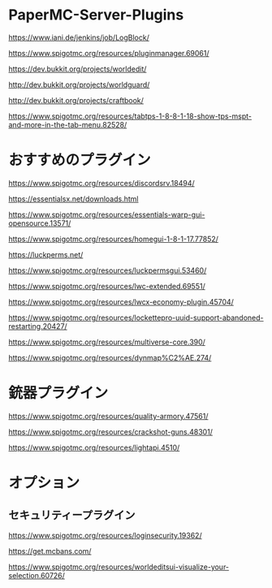 # PaperMC-Server-Plugins
https://www.iani.de/jenkins/job/LogBlock/

https://www.spigotmc.org/resources/pluginmanager.69061/

https://dev.bukkit.org/projects/worldedit/

http://dev.bukkit.org/projects/worldguard/

http://dev.bukkit.org/projects/craftbook/

https://www.spigotmc.org/resources/tabtps-1-8-8-1-18-show-tps-mspt-and-more-in-the-tab-menu.82528/
#
# おすすめのプラグイン

https://www.spigotmc.org/resources/discordsrv.18494/

https://essentialsx.net/downloads.html

https://www.spigotmc.org/resources/essentials-warp-gui-opensource.13571/

https://www.spigotmc.org/resources/homegui-1-8-1-17.77852/

https://luckperms.net/

https://www.spigotmc.org/resources/luckpermsgui.53460/

https://www.spigotmc.org/resources/lwc-extended.69551/

https://www.spigotmc.org/resources/lwcx-economy-plugin.45704/

https://www.spigotmc.org/resources/lockettepro-uuid-support-abandoned-restarting.20427/

https://www.spigotmc.org/resources/multiverse-core.390/

https://www.spigotmc.org/resources/dynmap%C2%AE.274/

#
# 銃器プラグイン

https://www.spigotmc.org/resources/quality-armory.47561/

https://www.spigotmc.org/resources/crackshot-guns.48301/

https://www.spigotmc.org/resources/lightapi.4510/

#
# オプション
## セキュリティープラグイン

https://www.spigotmc.org/resources/loginsecurity.19362/

https://get.mcbans.com/

https://www.spigotmc.org/resources/worldeditsui-visualize-your-selection.60726/
